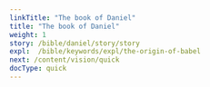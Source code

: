 ```yaml
---
linkTitle: "The book of Daniel"
title: "The book of Daniel"
weight: 1
story: /bible/daniel/story/story
expl:  /bible/keywords/expl/the-origin-of-babel
next: /content/vision/quick
docType: quick
---
```

